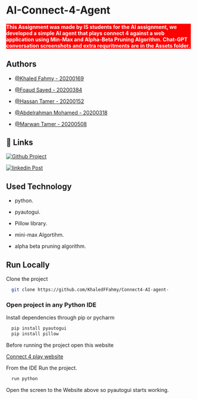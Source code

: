 # AI-Connect-4-Agent 

<h4 style="background-color: red; color: white;">This Assignment was made by IS students for the AI assignment, we developed a simple AI agent that plays connect 4 against a web application using Min-Max and Alpha-Beta Pruning Algorithm. Chat-GPT conversation screenshots and extra requritments are in the Assets folder.</h4>

    

## Authors

- [@Khaled Fahmy - 20200169](https://github.com/KhaledFFahmy)

- [@Foaud Sayed - 20200384](https://www.linkedin.com/in/fouadsayed2001fouad24sayed01)

- [@Hassan Tamer - 20200152](https://www.linkedin.com/in/hassan-tamer-a9b7a6251)

- [@Abdelrahman Mohamed - 20200318](https://github.com/Elsha3er117)

- [@Marwan Tamer - 20200508](https://github.com/thetimelord777)


## 🔗 Links
[![Github Project](https://img.shields.io/badge/GitHub-Watch-brightgreen)](https://github.com/KhaledFFahmy/Connect4-AI-agent-)

[![linkedin Post](https://img.shields.io/badge/linkedin-0A66C2?style=for-the-badge&logo=linkedin&logoColor=white)](https://www.linkedin.com/posts/abdelrhman-el-shaaer_connect4game-cairouniversity-ai-activity-7065705899465560064-3a3M?utm_source=share&utm_medium=member_desktop)




## Used Technology

- python.

- pyautogui.


- Pillow library.

- mini-max Algortihm.

- alpha beta pruning algorithm.


## Run Locally

Clone the project

```bash
  git clone https://github.com/KhaledFFahmy/Connect4-AI-agent-
```

### Open project in any Python IDE 

Install dependencies through pip or pycharm

```bash
  pip install pyautogui
  pip install pillow
```

Before running the project open this website

[Connect 4 play website](http://kevinshannon.com/connect4/)


From the IDE Run the project.

```bash
  run python 
```

Open the screen to the Website above so pyautogui starts working.




